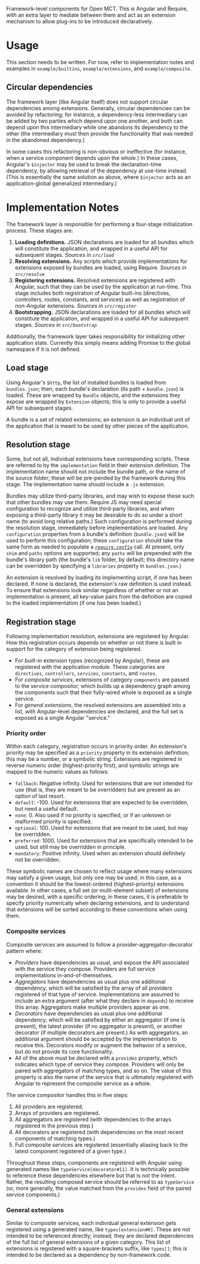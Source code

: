 Framework-level components for Open MCT. This is Angular and Require,
with an extra layer to mediate between them and act as an extension
mechanism to allow plug-ins to be introduced declaratively.

# Usage

This section needs to be written. For now, refer to implementation notes and
examples in `example/builtins`, `example/extensions`, and `example/composite`.

## Circular dependencies

The framework layer (like Angular itself) does not support circular
dependencies among extensions. Generally, circular dependencies can be
avoided by refactoring; for instance, a dependency-less intermediary can be
added by two parties which depend upon one another, and both can depend upon
this intermediary while one abandons its dependency to the other (the
intermediary must then provide the functionality that was needed in the
abandoned dependency.)

In some cases this refactoring is non-obvious or ineffective (for instance,
when a service component depends upon the whole.) In these cases, Angular's
`$injector` may be used to break the declaration-time dependency, by allowing
retrieval of the dependency at use-time instead. (This is essentially the
same solution as above, where `$injector` acts as an application-global
generalized intermediary.)

# Implementation Notes

The framework layer is responsible for performing a four-stage initialization
process. These stages are:

1. __Loading definitions.__ JSON declarations are loaded for all bundles which
   will constitute the application, and wrapped in a useful API for subsequent
   stages. _Sources in `src/load`_
2. __Resolving extensions.__ Any scripts which provide implementations for
   extensions exposed by bundles are loaded, using Require.
   _Sources in `src/resolve`_
3. __Registering extensions.__ Resolved extensions are registered with Angular,
   such that they can be used by the application at run-time. This stage
   includes both registration of Angular built-ins (directives, controllers,
   routes, constants, and services) as well as registration of non-Angular
   extensions. _Sources in `src/register`_
4. __Bootstrapping.__ JSON declarations are loaded for all bundles which
   will constitute the application, and wrapped in a useful API for subsequent
   stages. _Sources in `src/bootstrap`_

Additionally, the framework layer takes responsibility for initializing
other application state. Currently this simply means adding Promise to the
global namespace if it is not defined.

## Load stage

Using Angular's `$http`, the list of installed bundles is loaded from
`bundles.json`; then, each bundle's declaration (its path + `bundle.json`)
is loaded. These are wrapped by `Bundle` objects, and the extensions they
expose are wrapped by `Extension` objects; this is only to provide a
useful API for subsequent stages.

A bundle is a set of related extensions; an extension is an individual
unit of the application that is meant to be used by other pieces of the
application.

## Resolution stage

Some, but not all, individual extensions have corresponding scripts.
These are referred to by the `implementation` field in their extension
definition. The implementation name should not include the bundle path,
or the name of the source folder; these will be pre-pended by the framework
during this stage. The implementation name should include a `.js` extension.

Bundles may utilize third-party libraries, and may wish to expose these such
that other bundles may use them. Require JS may need special configuration
to recognize and utilize third-party libraries, and when exposing a
third-party library it may be desirable to do so under a short name
(to avoid long relative paths.) Such configuration is performed during the
resolution stage, immediately before implementations are loaded. Any
`configuration` properties from a bundle's definition (`bundle.json`) will
be used to perform this configuration; these `configuration` should take
the same form as needed to populate a
[`require.config`](http://requirejs.org/docs/api.html#config) call.
At present, only `shim` and `paths` options are supported; any `paths` will
be prepended with the bundle's library path (the bundle's `lib` folder, by
default; this directory name can be overridden by specifying a `libraries`
property in `bundles.json`.)

An extension is resolved by loading its implementing script, if one has been
declared. If none is declared, the extension's raw definition is used
instead. To ensure that extensions look similar regardless of whether or
not an implementation is present, all key-value pairs from the definition
are copied to the loaded implementation (if one has been loaded.)

## Registration stage

Following implementation resolution, extensions are registered by Angular.
How this registration occurs depends on whether or not there is built in
support for the category of extension being registered.

* For _built-in_ extension types (recognized by Angular), these are
  registered with the application module. These categories are `directives`,
  `controllers`, `services`, `constants`, and `routes`.
* For _composite services_, extensions of category `components` are passed
  to the service compositor, which builds up a dependency graph among
  the components such that their fully-wired whole is exposed as a single
  service.
* For _general extensions_, the resolved extensions are assembled into a
  list, with Angular-level dependencies are declared, and the full set
  is exposed as a single Angular "service."

### Priority order

Within each category, registration occurs in priority order. An extension's
priority may be specified as a `priority` property in its extension
definition; this may be a number, or a symbolic string. Extensions are
registered in reverse numeric order (highest-priority first), and symbolic
strings are mapped to the numeric values as follows:

* `fallback`: Negative infinity. Used for extensions that are not intended
  for use (that is, they are meant to be overridden) but are present as an
  option of last resort.
* `default`: -100. Used for extensions that are expected to be overridden, but
  need a useful default.
* `none`: 0. Also used if no priority is specified, or if an unknown or
  malformed priority is specified.
* `optional`: 100. Used for extensions that are meant to be used, but may be
  overridden.
* `preferred`: 1000. Used for extensions that are specifically intended to
  be used, but still may be overridden in principle.
* `mandatory`: Positive infinity. Used when an extension should definitely
  not be overridden.

These symbolic names are chosen to reflect usage where many extensions may
satisfy a given usage, but only one may be used; in this case, as a
convention it should be the lowest-ordered (highest-priority) extensions
available. In other cases, a full set (or multi-element subset) of
extensions may be desired, with a specific ordering; in these cases, it
is preferable to specify priority numerically when declaring extensions,
and to understand that extensions will be sorted according to these
conventions when using them.

### Composite services

Composite services are assumed to follow a provider-aggregator-decorator
pattern where:

* _Providers_ have dependencies as usual, and expose the API associated
  with the service they compose. Providers are full service implementations
  in-and-of-themselves.
* _Aggregators_ have dependencies as usual plus one additional dependency,
  which will be satisfied by the array of all providers registered of
  that type of service. Implementations are assumed to include an extra
  argument (after what they declare in `depends`) to receive this array.
  Aggregators make multiple providers appear as one.
* _Decorators_ have dependencies as usual plus one additional dependency,
  which will be satisfied by either an aggregator (if one is present),
  the latest provider (if no aggregator is present), or another decorator
  (if multiple decorators are present.) As with aggregators, an additional
  argument should be accepted by the implementation to receive this.
  Decorators modify or augment the behavior of a service, but do not
  provide its core functionality.
* All of the above must be declared with a `provides` property, which
  indicates which type of service they compose. Providers will only be
  paired with aggregators of matching types, and so on. The value of
  this property is also the name of the service that is ultimately
  registered with Angular to represent the composite service as a whole.

The service compositor handles this in five steps:

1. All providers are registered.
2. Arrays of providers are registered.
3. All aggregators are registered (with dependencies to the arrays
   registered in the previous step.)
4. All decorators are registered (with dependencies on the most recent
   components of matching types.)
5. Full composite services are registered (essentially aliasing back
   to the latest component registered of a given type.)

Throughout these steps, components are registered with Angular using
generated names like `typeService[decorator#11]`. It is technically possible
to reference these dependencies elsewhere but that is not the intent.
Rather, the resulting composed service should be referred to as
`typeService` (or, more generally, the value matched from the `provides`
field of the paired service components.)

### General extensions

Similar to composite services, each individual general extension gets
registered using a generated name, like `types[extension#0]`. These are
not intended to be referenced directly; instead, they are declared
dependencies of the full list of general extensions of a given category.
This list of extensions is registered with a square-brackets suffix,
like `types[]`; this _is_ intended to be declared as a dependency by
non-framework code.
